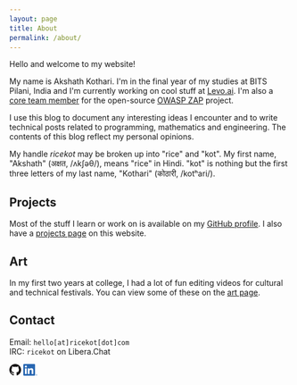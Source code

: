 ```yaml
---
layout: page
title: About
permalink: /about/
---
```


Hello and welcome to my website!

My name is Akshath Kothari.
I'm in the final year of my studies at BITS Pilani, India and I'm currently working on cool stuff at [Levo.ai](https://levo.ai).
I'm also a [core team member](https://www.zaproxy.org/docs/team/ricekot/) for the open-source [OWASP ZAP](https://zaproxy.org) project.

I use this blog to document any interesting ideas I encounter and to write technical posts related to programming, mathematics and engineering. The contents of this blog reflect my personal opinions.

My handle *ricekot* may be broken up into "rice" and "kot".
My first name, "Akshath" (अक्षत, /ʌkʃəθ/), means "rice" in Hindi.
"kot" is nothing but the first three letters of my last name, "Kothari" (कोठारी, /kotʰari/).

## Projects

Most of the stuff I learn or work on is available on my [GitHub profile](https://github.com/ricekot/). I also have a [projects page](/projects/) on this website.

## Art

In my first two years at college, I had a lot of fun editing videos for cultural and technical festivals. You can view some of these on the [art page](/art/).

## Contact

Email: `hello[at]ricekot[dot]com`  
IRC: `ricekot` on Libera.Chat

<a href="https://github.com/ricekot"><img src="/assets/images/GitHub-Mark-32px.png" height=21px /></a>
<a href="https://www.linkedin.com/in/ricekot/"><img src="/assets/images/LI-In-Bug.png" height=21px /></a>